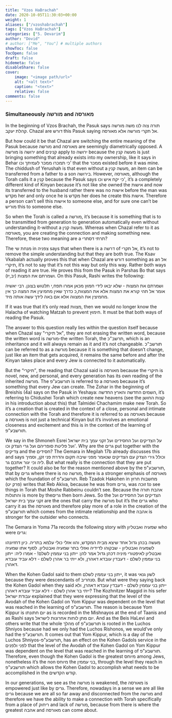 ```yaml
---
title: "Vzos HaBrachah"
date: 2020-10-05T11:30:03+00:00
weight: 1
aliases: ["/vzoshabrachah"]
tags: ["Vzos HaBrachah"]
categories: ["5. Devarim"]
author: "Dovid"
# author: ["Me", "You"] # multiple authors
showToc: false
TocOpen: false
draft: false
hidemeta: false
disableShare: false
cover:
    image: "<image path/url>"
    alt: "<alt text>"
    caption: "<text>"
    relative: false
comments: false
---
```

 ### Simultaneously מורשה and מאורסה
In the beginning of Vzos Brachah, the Pasuk says תורה צוה לנו משה מורשה קהלת יעקב. Chazal are דורש this Pasuk saying אל תקרי מורשה אלא מאורסה.

But how could it be that Chazal are switching the entire meaning of the Pasuk because מורשה and מאורסה are seemingly diametrically opposed. A מורשה is ירושה and קנינים apply to ירושה because the מעשה קנין is just bringing something that already exists into my ownership, like it says in Behar כי תמכרו ממכר לעמיתך וכו' that the ממכר existed before it was mine. The chiddush of Yerushah is that even without a מעשה קנין, an item can be transferred from a father to a son בירושה. However, מאורסה, although the Torah calls it a קנין because the Pasuk says כי יקח איש וכו', it’s a completely different kind of Kinyan because it’s not like she owned the אישות and now its transferred to the husband rather there was no אישות before the man was מקדש her and only once he is מקדש her does he create this אישות. Therefore a person can’t sell this אישות to someone else, and for sure one can’t be מוריש this to someone else.

So when the Torah is called a מורשה, it’s because it is something that is to be transmitted from generation to generation automatically even without understanding it-without a מעשה קנין. Whereas when Chazal refer to it as מאורסה, you are creating the connection and making something new. Therefore, these two meaning are a תרתי דסתרי?

The מנחת שי in צפניה says that when there is a דרשה of אל תקרי, it’s not to remove the simple understanding but that they are both true. The Ksav Vkabalah actually proves this that when Chazal are דורש something as an אל תיקרי, it’s not to say that it’s not this way but only this way. Rather both ways of reading it are true. He proves this from the Pasuk in Parshas Bo that says ושמרתם את המצות (יב,יז). On this Pasuk, Rashi writes the following:

ושמרתם את המצות - שלא יבאו לידי חמוץ מכאן אמרו תפח,י תלטוש בצונן. רבי יאשיה אומר אל תהי קורא את המצות אלא את המצוות,כ כדרך שאין מחמיצין את המצה כך אין מחמיצין את המצווה אלא אם באה לידך עשה אותה מיד.

If it was true that it’s only read מצוות, then we would no longer know the Halacha of watching Matzah to prevent חימוץ. It must be that both ways of reading the Pasuk.

The answer to this question really lies within the question itself because when Chazal say "אל תיקרי", they are not erasing the written word, because the written word is מורשה-the written Torah, the תרשב"כ, which is an inheritance and it will always remain as it and it’s not changeable. תורשב"כ can be referred to as a מורשה because it is something that doesn’t change, just like an item that gets acquired, it remains the same before and after the Kinyan takes place and every Jew is connected to it automatically.

But the “תיקרי”, the reading that Chazal said is מאורסה because the תיקרי is novel, new, and personal, and every generation has its own reading of the inherited מורשה. The תורשבע"פ is referred to a מאורסה because it’s something that every Jew can create. The Zohar in the beginning of Breishis (4a) says on the Pasuk in Yeshaya: השמים החדשה והארץ החדשה, it’s referring to Chidushei Torah which create new heavens (see the קצות החושן in his introduction about this) that Talmidei Chachamim make new Torah. So it’s a creation that is created in the context of a close, personal and intimate connection with the Torah and therefore it is referred to as מאורסה because a מאורסה is not just a technical Kinyan but it’s involves an emotional closeness and excitement and this is in the context of the learning of תורשבע"פ.  

We say in the Shmoneh Esrei על הצדיקים ועל החסידים ועל זקני עמך בית ישראל ועל פליטת סופריהם ועל גרי הצדק וכו'. Why are the גרים put together with the צדיקים and the חסידים? The Gemara in Megilah 17b already discusses this and says וכולל גירי הצדק עם הצדיקים שנאמר מפני שיבה תקום והדרת פני זקן, וסמיך ליה וכי יגור אתכם גר. But what really is the connection that they are put together? It could also be for the reason mentioned above by the תורשבע"פ, that by גרים where there is no מורשה, there is a stronger emphasis of מאורסה which the foundation of תורשבע"פ.
Reb Tzadok Hakohen in מחשבות חרוץ (פרק יט) writes that Reb Akiva, because he was from גרים, was זוכה to see things in Torah that Moshe Rabbeinu couldn’t see. Because the אהבת תורה והתגלות is more by theגרים  then born Jews. So the הצדיקים ועל החסידים ועל זקני עמך בית ישראל are the ones that carry the מורשה but it’s the גרים who carry it as the מאורסה and therefore play more of a role in the creation of the תורשבע"פ which comes from the intimate relationship and the אהבה is stronger for the outsider who connects.

The Gemara in Yoma 71a records the following story with שמעיה ואבטליון who were גרים:

מעשה בכהן גדול אחד שיצא מבית המקדש, והוו אזלי כולי עלמא בתריה. כיון דחזיונהו לשמעיה ואבטליון - שבקוהו לדידיה ואזלי בתר שמעיה ואבטליון. לסוף אתו שמעיה ואבטליון לאיפטורי מיניה דכהן גדול אמר להן: ייתון בני עממין לשלם! - אמרו ליה: ייתון בני עממין לשלם - דעבדין עובדא דאהרן, ולא ייתי בר אהרן לשלם - דלא עביד עובדא דאהרן.

When the Kohen Gadol said to them ייתון בני עממין לשלם, it was לשון גנאי because they were descendants of סנחריב. But what were they saying back the Kohen Gadol when they said ייתון בני עממין לשלם - דעבדין עובדא דאהרן, ולא ייתי בר אהרן לשלם - דלא עביד עובדא דאהרן? The Kozhnitzer Maggid in his sefer עבודת ישראל explained that they were expressing that the level of the Avodah of the Kohen Gadol on Yom Kippur was dependent on the level that was reached in the learning of תורשבע"פ. The reason is because Yom Kippur is יום חתונתו as is recorded in the Mishnayos at the end of Taanis and as Rashi says יום מתן לוחות אחרונות לישראל. And as the Beis HaLevi and others write that the whole מהלך of תורשבע"פ is rooted in the Luchos Shniyos because had we only had the Luchos Rishonos, we would’ve only had the תורשבע"פ. It comes out that Yom Kippur, which is a day of the Luchos Shniyos-תורשבע"פ, has an effect on the Kohen Gadols service in the לפני ולפנים that the level of the Avodah of the Kohen Gadol on Yom Kippur was dependent on the level that was reached in the learning of תורשבע"פ. Therefore, even though the Kohen Gadol is the greatest מיוחס among Jews, nonetheless it’s the non מיוחס the בני עממין, through the level they reach in תורשבע"פ which allows the Kohen Gadol to accomplish what needs to be accomplished in the קודש הקדשים.

In our generations, we see as the מורשה is weakened, the מאורסה is empowered just like by גרים. Therefore, nowadays in a sense we are all like גרים because we are all so far away and disconnected from the מורשה and therefore we have the ability to make a connection with Torah specifically from a place of ריחוק and lack of מורשה, because from there is where the greatest אהבה and מאורסה can come about.
